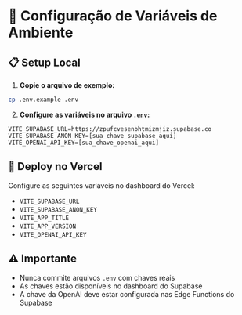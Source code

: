 # 🔧 Configuração de Variáveis de Ambiente

## 📋 Setup Local

1. **Copie o arquivo de exemplo:**
```bash
cp .env.example .env
```

2. **Configure as variáveis no arquivo `.env`:**
```env
VITE_SUPABASE_URL=https://zpufcvesenbhtmizmjiz.supabase.co
VITE_SUPABASE_ANON_KEY=[sua_chave_supabase_aqui]
VITE_OPENAI_API_KEY=[sua_chave_openai_aqui]
```

## 🚀 Deploy no Vercel

Configure as seguintes variáveis no dashboard do Vercel:

- `VITE_SUPABASE_URL`
- `VITE_SUPABASE_ANON_KEY` 
- `VITE_APP_TITLE`
- `VITE_APP_VERSION`
- `VITE_OPENAI_API_KEY`

## ⚠️ Importante

- Nunca commite arquivos `.env` com chaves reais
- As chaves estão disponíveis no dashboard do Supabase
- A chave da OpenAI deve estar configurada nas Edge Functions do Supabase